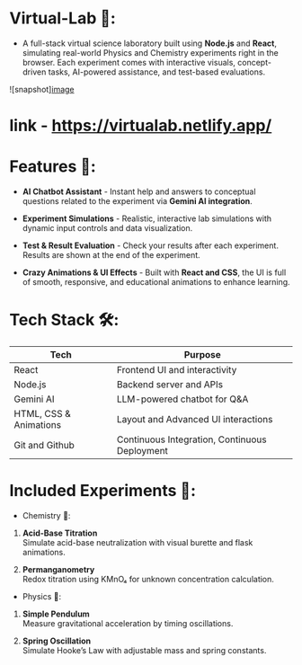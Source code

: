 # Virtual-Lab 🧪:
- A full-stack virtual science laboratory built using **Node.js** and **React**, simulating real-world Physics and Chemistry experiments right in the browser. Each experiment comes with interactive visuals, concept-driven tasks, AI-powered assistance, and test-based evaluations.

![snapshot][image](https://github.com/user-attachments/assets/9b707175-51f5-48ce-adf4-31c5695ce705)


# link - https://virtualab.netlify.app/

# Features 🚀:
- **AI Chatbot Assistant**  - Instant help and answers to conceptual questions related to the experiment via **Gemini AI integration**.

- **Experiment Simulations** - Realistic, interactive lab simulations with dynamic input controls and data visualization.

- **Test & Result Evaluation** - Check your results after each experiment. Results are shown at the end of the experiment.

- **Crazy Animations & UI Effects** - Built with **React and CSS**, the UI is full of smooth, responsive, and educational animations to enhance learning.

# Tech Stack 🛠️:

| Tech         | Purpose                              |
|--------------|--------------------------------------|
| React        | Frontend UI and interactivity        |
| Node.js      | Backend server and APIs              |
| Gemini AI    | LLM-powered chatbot for Q&A          |
| HTML, CSS & Animations | Layout and Advanced UI interactions         |
| Git and Github | Continuous Integration, Continuous Deployment         |

# Included Experiments 🧪:

- Chemistry 🧫:

1. **Acid-Base Titration**  
   Simulate acid-base neutralization with visual burette and flask animations.

2. **Permanganometry**  
   Redox titration using KMnO₄ for unknown concentration calculation.

- Physics 🔭:

1. **Simple Pendulum**  
   Measure gravitational acceleration by timing oscillations.

2. **Spring Oscillation**  
   Simulate Hooke’s Law with adjustable mass and spring constants.

